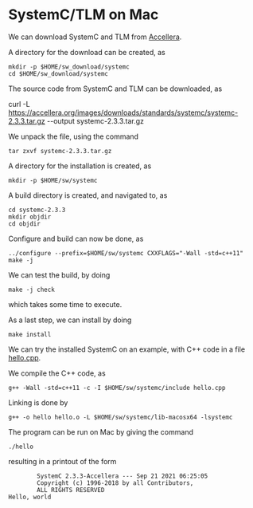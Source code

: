 # SystemC/TLM on Mac

We can download SystemC and TLM
from [Accellera](http://accellera.org/downloads/standards/systemc).

A directory for the download can be created, as

    mkdir -p $HOME/sw_download/systemc
    cd $HOME/sw_download/systemc

The source code from SystemC and TLM can be downloaded, as

curl -L https://accellera.org/images/downloads/standards/systemc/systemc-2.3.3.tar.gz  --output systemc-2.3.3.tar.gz

We unpack the file, using the command

    tar zxvf systemc-2.3.3.tar.gz

A directory for the installation is created, as

    mkdir -p $HOME/sw/systemc

A build directory is created, and navigated to, as

    cd systemc-2.3.3
    mkdir objdir
    cd objdir

Configure and build can now be done, as

    ../configure --prefix=$HOME/sw/systemc CXXFLAGS="-Wall -std=c++11"
    make -j

We can test the build, by doing

    make -j check

which takes some time to execute.

As a last step, we can install by doing

    make install

We can try the installed SystemC on an example, with C++ code in a file
[hello.cpp](../hello/systemc_tlm/hello.cpp).

We compile the C++ code, as

    g++ -Wall -std=c++11 -c -I $HOME/sw/systemc/include hello.cpp

Linking is done by

    g++ -o hello hello.o -L $HOME/sw/systemc/lib-macosx64 -lsystemc

The program can be run on Mac by giving the command

    ./hello

resulting in a printout of the form

            SystemC 2.3.3-Accellera --- Sep 21 2021 06:25:05
            Copyright (c) 1996-2018 by all Contributors,
            ALL RIGHTS RESERVED
    Hello, world
